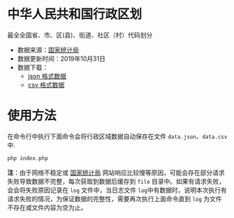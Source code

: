 # 中华人民共和国行政区划

最全全国省、市、区(县)、街道、社区（村）代码划分
* 数据来源：[国家统计局](http://www.stats.gov.cn/tjsj/tjbz/tjyqhdmhcxhfdm/2019/index.html)
* 数据更新时间：2019年10月31日
* 数据下载：
  * [json 格式数据](data.json)
  * [csv 格式数据](data.csv)

# 使用方法
在命令行中执行下面命令会将行政区域数据自动保存在文件 `data.json`、`data.csv`中.
```php
php index.php
``` 
**注**：由于网络不稳定或 [国家统计局](http://www.stats.gov.cn/tjsj/tjbz/tjyqhdmhcxhfdm/2019/index.html) 网站响应比较慢等原因，可能会存在部分请求失败导致数据不完整，每次获取到数据后缓存到 `file` 目录中。如果有请求失败，会会将失败原因记录在 `log` 文件中，当日志文件 `log`中有数据时，说明本次执行有请求失败的情况，为保证数据的完整性，需要再次执行上面命令直到 `log` 为文件不存在或文件内容为空为止。
